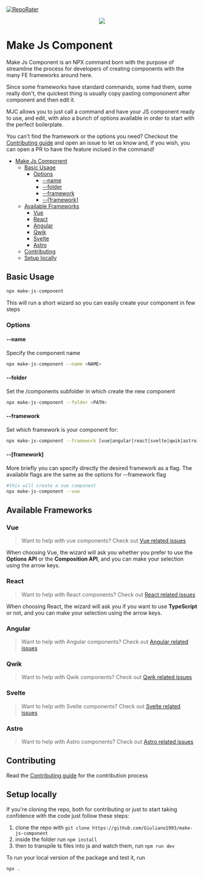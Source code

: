 [![RepoRater](https://repo-rater.eddiehub.io/api/badge?owner=Giuliano1993&name=make-js-component)](https://repo-rater.eddiehub.io/rate?owner=Giuliano1993&name=make-js-component)

<p align="center">
   <img src="https://github.com/Giuliano1993/make-js-component/assets/12759050/bedcd81f-431b-4699-9771-ba5c237ec68f" />
</p>

# Make Js Component

Make Js Component is an NPX command born with the purpose of streamline the process for developers of creating components with the many FE frameworks around here.

Since some frameworks have standard commands, some had them, some really don't, the quickest thing is usually copy pasting compononent after component and then edit it.

MJC allows you to just call a command and have your JS component ready to use, and edit, with also a bunch of options available in order to start with the perfect boilerplate.

You can't find the framework or the options you need? Checkout the [Contributing guide](./CONTRIBUTING.md) and open an issue to let us know and, if you wish, you can open a PR to have the feature inclued in the command!

- [Make Js Component](#make-js-component)
  - [Basic Usage](#basic-usage)
    - [Options](#options)
      - [--name](#--name)
      - [--folder](#--folder)
      - [--framework](#--framework)
      - [--\[framework\]](#--framework-1)
  - [Available Frameworks](#available-frameworks)
    - [Vue](#vue)
    - [React](#react)
    - [Angular](#angular)
    - [Qwik](#qwik)
    - [Svelte](#svelte)
    - [Astro](#astro)
  - [Contributing](#contributing)
  - [Setup locally](#setup-locally)

## Basic Usage

```bash
npx make-js-component
```

This will run a short wizard so you can easily create your component in few steps

### Options

#### --name

Specify the component name

```bash
npx make-js-component --name <NAME>
```

#### --folder

Set the /components subfolder in which create the new component

```bash
npx make-js-component --folder <PATH>
```

#### --framework

Set which framework is your component for:

```bash
npx make-js-component --framework [vue|angular|react|svelte|qwik|astro]
```

#### --[framework]

More briefly you can specify directly the desired framework as a flag. The available flags are the same as the options for --framework flag

```bash
#this will create a vue component
npx make-js-component --vue
```

## Available Frameworks

### Vue
> Want to help with vue components? Check out [Vue related issues](https://github.com/Giuliano1993/make-js-component/issues?q=is%3Aissue+is%3Aopen+label%3AVue)

When choosing Vue, the wizard will ask you whether you prefer to use the **Options API** or the **Composition API**, and you can make your selection using the arrow keys.

### React
> Want to help with React components? Check out [React related issues](https://github.com/Giuliano1993/make-js-component/issues?q=is%3Aissue+is%3Aopen+label%3AReact)

When choosing React, the wizard will ask you if you want to use **TypeScript** or not, and you can make your selection using the arrow keys.

### Angular
> Want to help with Angular components? Check out [Angular related issues](https://github.com/Giuliano1993/make-js-component/issues?q=is%3Aissue+is%3Aopen+label%3AAngular)

### Qwik
> Want to help with Qwik components? Check out [Qwik related issues](https://github.com/Giuliano1993/make-js-component/issues?q=is%3Aissue+is%3Aopen+label%3AQwik)

### Svelte
> Want to help with Svelte components? Check out [Svelte related issues](https://github.com/Giuliano1993/make-js-component/issues?q=is%3Aissue+is%3Aopen+label%3ASvelte)

### Astro
> Want to help with Astro components? Check out [Astro related issues](https://github.com/Giuliano1993/make-js-component/issues?q=is%3Aissue+is%3Aopen+label%3AAstro)

## Contributing

Read the [Contributing guide](./CONTRIBUTING.md) for the contribution process

## Setup locally

If you're cloning the repo, both for contributing or just to start taking confidence with the code just follow these steps:

1. clone the repo with `git clone https://github.com/Giuliano1993/make-js-component`
2. inside the folder run `npm install`
3. then to transpile ts files into js and watch them,  run `npm run dev`

To run your local version of the package and test it, run 

```bash
npx .
```
